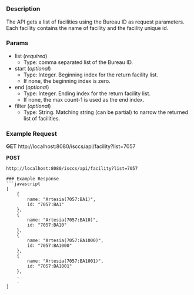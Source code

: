 # 
### Description  
The API gets a list of facilities using the Bureau ID as request parameters.  Each facility contains the name of facility and the facility unique id.     
### Params
* list (*required*)
  * Type: comma separated list of the Bureau ID.
* start (*optional*)
  * Type: Integer. Beginning index for the return facility list.
  * If none, the beginning index is zero.
* end (*optional*)
  * Type: Integer. Ending index for the return facility list.
  * If none, the max count-1 is used as the end index.
* filter (*optional*)
  * Type: String. Matching string (can be partial) to narrow the returned list of facilities.


### Example Request  
**GET**
http://localhost:8080/isccs/api/facility?list=7057

**POST** 
```
http://localhost:8080/isccs/api/facility?list=7057
___
### Example Response  
```javascript
[
    {
        name: "Artesia(7057:BA1)",
        id: "7057:BA1"
    },
    {
        name: "Artesia(7057:BA10)",
        id: "7057:BA10"
    },
    {
        name: "Artesia(7057:BA1000)",
        id: "7057:BA1000"
    },
    {
        name: "Artesia(7057:BA1001)",
        id: "7057:BA1001"
    },
    .
    .
]
```